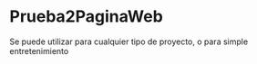 # Prueba2PaginaWeb
Se puede utilizar para cualquier tipo de proyecto, o para simple entretenimiento

